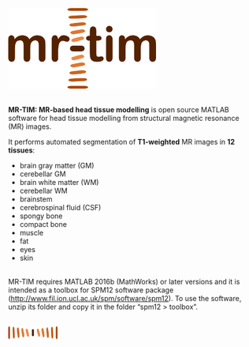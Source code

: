 <img src="https://github.com/gtaberna/mrtim/blob/master/logo/mrtim_logo.png" alt="MR-TIM_logo" width="300"/>

<br />**MR-TIM: MR-based head tissue modelling** is open source MATLAB software for head tissue modelling from structural magnetic resonance (MR) images.

It performs automated segmentation of **T1-weighted** MR images in **12 tissues**:
* brain gray matter (GM)
* cerebellar GM
* brain white matter (WM)
* cerebellar WM
* brainstem
* cerebrospinal fluid (CSF)
* spongy bone
* compact bone
* muscle
* fat
* eyes
* skin

<br />MR-TIM requires MATLAB 2016b (MathWorks) or later versions and it is intended as a toolbox for SPM12 software package (http://www.fil.ion.ucl.ac.uk/spm/software/spm12).
To use the software, unzip its folder and copy it in the folder “spm12 > toolbox”.

<br /><img src="https://github.com/gtaberna/mrtim/blob/master/logo/mrtim_icon.png" alt="MR-TIM_icon" width="100"/>
